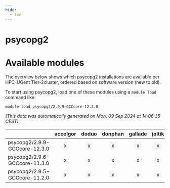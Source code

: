 ```yaml
---
hide:
  - toc
---
```


psycopg2
========

# Available modules


The overview below shows which psycopg2 installations are available per HPC-UGent Tier-2cluster, ordered based on software version (new to old).

To start using psycopg2, load one of these modules using a `module load` command like:

```shell
module load psycopg2/2.9.9-GCCcore-12.3.0
```

*(This data was automatically generated on Mon, 09 Sep 2024 at 14:06:35 CEST)*  

| |accelgor|doduo|donphan|gallade|joltik|shinx|skitty|
| :---: | :---: | :---: | :---: | :---: | :---: | :---: | :---: |
|psycopg2/2.9.9-GCCcore-12.3.0|x|x|x|x|x|x|x|
|psycopg2/2.9.6-GCCcore-11.3.0|x|x|x|x|x|-|x|
|psycopg2/2.9.5-GCCcore-11.2.0|x|x|x|x|x|-|x|
